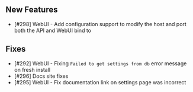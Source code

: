 
## New Features

- [#298] WebUI - Add configuration support to modify the host and port both the API and WebUI bind to

## Fixes

- [#292] WebUI - Fixing `Failed to get settings from db` error message on fresh install
- [#296] Docs site fixes
- [#295] WebUI - Fix documentation link on settings page was incorrect